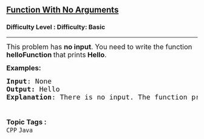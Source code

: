 <h2><a href="https://www.geeksforgeeks.org/problems/function-with-no-arguments-1605703188/1?page=1&difficulty=Basic&status=unsolved&sortBy=accuracy">Function With No Arguments</a></h2><h3>Difficulty Level : Difficulty: Basic</h3><hr><div class="problems_problem_content__Xm_eO"><p><span style="font-size: 18px;">This problem has <strong>no input</strong>. You need to write the function<strong> helloFunction </strong>that prints<strong> Hello</strong>.</span></p>
<p><span style="font-size: 18px;"><strong>Examples:&nbsp;</strong></span></p>
<pre><span style="font-size: 18px;"><strong>Input</strong>: None
<strong>Output: </strong>Hello
<strong>Explanation</strong>: There is no input. The function prints Hello everytime.
</span></pre></div><br><p><span style=font-size:18px><strong>Topic Tags : </strong><br><code>CPP</code>&nbsp;<code>Java</code>&nbsp;